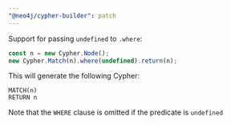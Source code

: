 ```yaml
---
"@neo4j/cypher-builder": patch
---
```


Support for passing `undefined` to `.where`:

```ts
const n = new Cypher.Node();
new Cypher.Match(n).where(undefined).return(n);
```

This will generate the following Cypher:

```
MATCH(n)
RETURN n
```

Note that the `WHERE` clause is omitted if the predicate is `undefined`
